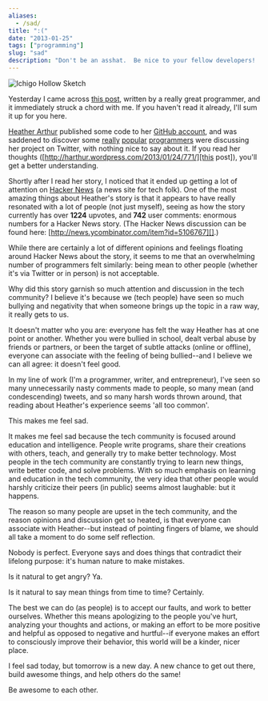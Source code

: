 ```yaml
---
aliases:
  - /sad/
title: ":("
date: "2013-01-25"
tags: ["programming"]
slug: "sad"
description: "Don't be an asshat.  Be nice to your fellow developers!  We're all total noobs, finding our way through this crazy world."
---
```



![Ichigo Hollow Sketch][]


Yesterday I came across [this post][], written by a really great programmer,
and it immediately struck a chord with me.  If you haven't read it already,
I'll sum it up for you here.

[Heather Arthur][] published some code to her [GitHub account][], and was
saddened to discover some [really][] [popular][] [programmers][] were
discussing her project on Twitter, with nothing nice to say about it.  If you
read her thoughts ([http://harthur.wordpress.com/2013/01/24/771/][this post]),
you'll get a better understanding.

Shortly after I read her story, I noticed that it ended up getting a lot of
attention on [Hacker News][] (a news site for tech folk).  One of the most
amazing things about Heather's story is that it appears to have really
resonated with a lot of people (not just myself), seeing as how the story
currently has over **1224** upvotes, and **742** user comments: enormous
numbers for a Hacker News story.  (The Hacker News discussion can be found
here: [http://news.ycombinator.com/item?id=5106767][].)

While there are certainly a lot of different opinions and feelings floating
around Hacker News about the story, it seems to me that an overwhelming number
of programmers felt similarly: being mean to other people (whether it's via
Twitter or in person) is not acceptable.

Why did this story garnish so much attention and discussion in the tech
community?  I believe it's because we (tech people) have seen so much bullying
and negativity that when someone brings up the topic in a raw way, it really
gets to us.

It doesn't matter who you are: everyone has felt the way Heather has at one
point or another.  Whether you were bullied in school, dealt verbal abuse by
friends or partners, or been the target of subtle attacks (online or offline),
everyone can associate with the feeling of being bullied--and I believe we can
all agree: it doesn't feel good.

In my line of work (I'm a programmer, writer, and entrepreneur), I've seen so
many unnecessarily nasty comments made to people, so many mean (and
condescending) tweets, and so many harsh words thrown around, that reading
about Heather's experience seems 'all too common'.

This makes me feel sad.

It makes me feel sad because the tech community is focused around education and
intelligence.  People write programs, share their creations with others, teach,
and generally try to make better technology.  Most people in the tech community
are constantly trying to learn new things, write better code, and solve
problems.  With so much emphasis on learning and education in the tech
community, the very idea that other people would harshly criticize their peers
(in public) seems almost laughable: but it happens.

The reason so many people are upset in the tech community, and the reason
opinions and discussion get so heated, is that everyone can associate with
Heather--but instead of pointing fingers of blame, we should all take a moment
to do some self reflection.

Nobody is perfect.  Everyone says and does things that contradict their
lifelong purpose: it's human nature to make mistakes.

Is it natural to get angry?  Ya.

Is it natural to say mean things from time to time?  Certainly.

The best we can do (as people) is to accept our faults, and work to better
ourselves.  Whether this means apologizing to the people you've hurt, analyzing
your thoughts and actions, or making an effort to be more positive and helpful
as opposed to negative and hurtful--if everyone makes an effort to consciously
improve their behavior, this world will be a kinder, nicer place.

I feel sad today, but tomorrow is a new day.  A new chance to get out there,
build awesome things, and help others do the same!

Be awesome to each other.


  [Ichigo Hollow Sketch]: /static/images/2013/ichigo-hollow-sketch.png "Ichigo Hollow Sketch"
  [this post]: http://harthur.wordpress.com/2013/01/24/771/ "Heather Arthur's Post"
  [Heather Arthur]: http://harthur.wordpress.com/ "Heather Arthur"
  [GitHub account]: https://github.com/harthur "Heather Arthur on GitHub"
  [really]: https://twitter.com/steveklabnik "Steve Klabnik"
  [popular]: https://twitter.com/zeeg "David Cramer"
  [programmers]: https://twitter.com/coreyhaines "Corey Haines"
  [Hacker News]: http://news.ycombinator.com/ "Hacker News"
  [http://news.ycombinator.com/item?id=5106767]: http://news.ycombinator.com/item?id=5106767 "Hacker News Story"

